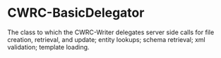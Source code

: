 # CWRC-BasicDelegator
The class to which the CWRC-Writer delegates server side calls for file creation, retrieval, and update; entity lookups; schema retrieval; xml validation; template loading.
